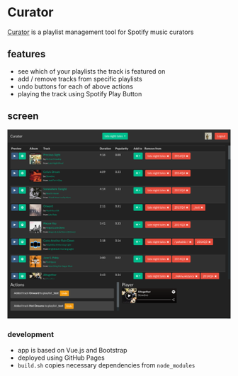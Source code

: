 # Curator
[Curator](https://emkor.github.io/curator/) is a playlist management tool for Spotify music curators

## features
- see which of your playlists the track is featured on
- add / remove tracks from specific playlists
- undo buttons for each of above actions
- playing the track using Spotify Play Button

## screen
![Curator App screen](https://github.com/emkor/curator/raw/master/screen.png "Curator App screen")

### development
- app is based on Vue.js and Bootstrap
- deployed using GitHub Pages
- `build.sh` copies necessary dependencies from `node_modules`